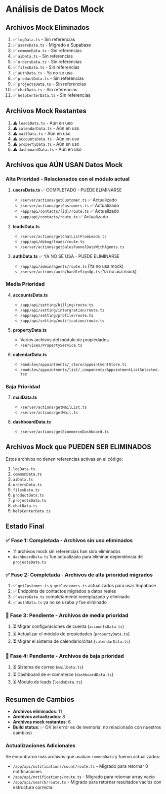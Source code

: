 # Análisis de Datos Mock

## Archivos Mock Eliminados
1. ✅ `logData.ts` - Sin referencias
2. ✅ `usersData.ts` - Migrado a Supabase
3. ✅ `commonData.ts` - Sin referencias
4. ✅ `aiData.ts` - Sin referencias
5. ✅ `ordersData.ts` - Sin referencias
6. ✅ `filesData.ts` - Sin referencias
7. ✅ `authData.ts` - Ya no se usa
8. ✅ `productData.ts` - Sin referencias
9. ✅ `projectsData.ts` - Sin referencias
10. ✅ `chatData.ts` - Sin referencias
11. ✅ `helpCenterData.ts` - Sin referencias

## Archivos Mock Restantes
1. ⚠️ `leadsData.ts` - Aún en uso
2. ⚠️ `calendarData.ts` - Aún en uso
3. ⚠️ `mailData.ts` - Aún en uso
4. ⚠️ `accountsData.ts` - Aún en uso
5. ⚠️ `propertyData.ts` - Aún en uso
6. ⚠️ `dashboardData.ts` - Aún en uso

## Archivos que AÚN USAN Datos Mock

### Alta Prioridad - Relacionados con el módulo actual
1. **usersData.ts** ✅ COMPLETADO - PUEDE ELIMINARSE
   - `/server/actions/getCustomer.ts` ✅ Actualizado
   - `/server/actions/getCustomers.ts` ✅ Actualizado
   - `/app/api/contacts/[id]/route.ts` ✅ Actualizado
   - `/app/api/contacts/route.ts` ✅ Actualizado

2. **leadsData.ts**
   - `/server/actions/getChatListFromLeads.ts`
   - `/app/api/debug/leads/route.ts`
   - `/server/actions/getSalesFunnelDataWithAgents.ts`

3. **authData.ts** ✅ YA NO SE USA - PUEDE ELIMINARSE
   - `/app/api/admin/agents/route.ts` (Ya no usa mock)
   - `/server/actions/auth/handleSignUp.ts` (Ya no usa mock)

### Media Prioridad
4. **accountsData.ts**
   - `/app/api/setting/billing/route.ts`
   - `/app/api/setting/intergration/route.ts`
   - `/app/api/setting/profile/route.ts`
   - `/app/api/setting/notification/route.ts`

5. **propertyData.ts**
   - Varios archivos del módulo de propiedades
   - `/services/PropertyService.ts`

6. **calendarData.ts**
   - `/modules/appointments/_store/appointmentStore.ts`
   - `/modules/appointments/list/_components/AppointmentListSelected.tsx`

### Baja Prioridad
7. **mailData.ts**
   - `/server/actions/getMailList.ts`
   - `/server/actions/getMail.ts`

8. **dashboardData.ts**
   - `/server/actions/getEcommerceDashboard.ts`

## Archivos Mock que PUEDEN SER ELIMINADOS
Estos archivos no tienen referencias activas en el código:

1. `logData.ts`
2. `commonData.ts`
3. `aiData.ts`
4. `ordersData.ts`
5. `filesData.ts`
6. `productData.ts`
7. `projectsData.ts`
8. `chatData.ts`
9. `helpCenterData.ts`

## Estado Final

### ✅ Fase 1: Completada - Archivos sin uso eliminados
- 11 archivos mock sin referencias han sido eliminados
- `dashboardData.ts` fue actualizado para eliminar dependencia de `projectsData.ts`

### ✅ Fase 2: Completada - Archivos de alta prioridad migrados
1. ✅ `getCustomer.ts` y `getCustomers.ts` actualizados para usar Supabase
2. ✅ Endpoints de contactos migrados a datos reales
3. ✅ `usersData.ts` completamente reemplazado y eliminado
4. ✅ `authData.ts` ya no se usaba y fue eliminado

### 🔮 Fase 3: Pendiente - Archivos de media prioridad
1. ⏳ Migrar configuraciones de cuenta (`accountsData.ts`)
2. ⏳ Actualizar el módulo de propiedades (`propertyData.ts`)
3. ⏳ Migrar el sistema de calendario/citas (`calendarData.ts`)

### 🔮 Fase 4: Pendiente - Archivos de baja prioridad  
1. ⏳ Sistema de correo (`mailData.ts`)
2. ⏳ Dashboard de e-commerce (`dashboardData.ts`)
3. ⏳ Módulo de leads (`leadsData.ts`)

## Resumen de Cambios
- **Archivos eliminados**: 11
- **Archivos actualizados**: 8  
- **Archivos mock restantes**: 6
- **Build status**: ✅ OK (el error es de memoria, no relacionado con nuestros cambios)

### Actualizaciones Adicionales
Se encontraron más archivos que usaban `commonData` y fueron actualizados:
- `/app/api/notifications/count/route.ts` - Migrado para retornar 0 notificaciones
- `/app/api/notifications/route.ts` - Migrado para retornar array vacío
- `/app/api/search/route.ts` - Migrado para retornar resultados vacíos con estructura correcta